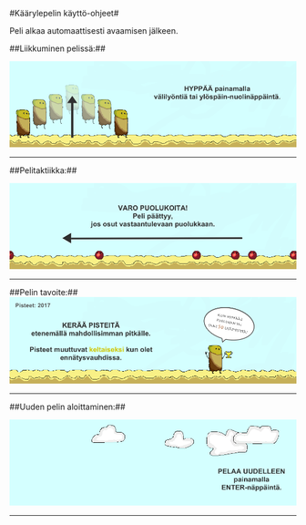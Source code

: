 #Käärylepelin käyttö-ohjeet#



Peli alkaa automaattisesti avaamisen jälkeen.


##Liikkuminen pelissä:##

![Liikkuminen](https://github.com/nullkaaryle/kaarylepeli/blob/master/dokumentaatio/kayttoohjeet/ohjeLiikkuminen.png)

* * *

##Pelitaktiikka:##

![Viholliset](https://github.com/nullkaaryle/kaarylepeli/blob/master/dokumentaatio/kayttoohjeet/ohjeViholliset.png)

* * *

##Pelin tavoite:##
![Voittaminen](https://github.com/nullkaaryle/kaarylepeli/blob/master/dokumentaatio/kayttoohjeet/ohjeVoittaminen.png)

* * *

##Uuden pelin aloittaminen:##

![UusiPeli](https://github.com/nullkaaryle/kaarylepeli/blob/master/dokumentaatio/kayttoohjeet/ohjeUusiPeli.png)

* * *
